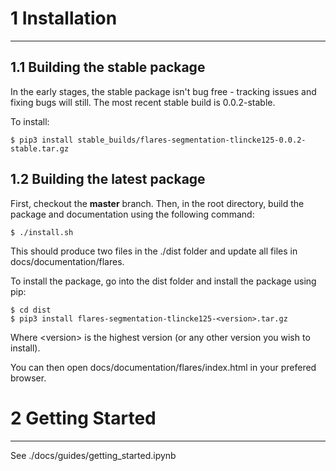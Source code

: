 # 1 Installation
***

## 1.1 Building the stable package
In the early stages, the stable package isn't bug free - tracking issues and fixing bugs will still. The most recent stable build is 0.0.2-stable.

To install:
```
$ pip3 install stable_builds/flares-segmentation-tlincke125-0.0.2-stable.tar.gz
```

## 1.2 Building the latest package 
First, checkout the **master** branch. Then, in the root directory, build the package and documentation using the following command:

```
$ ./install.sh
``` 

This should produce two files in the ./dist folder and update all files in docs/documentation/flares.

To install the package, go into the dist folder and install the package using pip:

```
$ cd dist
$ pip3 install flares-segmentation-tlincke125-<version>.tar.gz
```

Where \<version\> is the highest version (or any other version you wish to install).

You can then open docs/documentation/flares/index.html in your prefered browser.

# 2 Getting Started
***
See ./docs/guides/getting_started.ipynb
